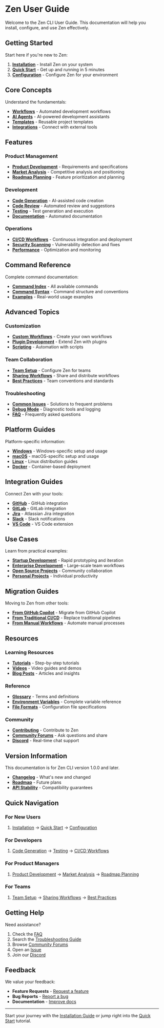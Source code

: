# Zen User Guide

Welcome to the Zen CLI User Guide. This documentation will help you install, configure, and use Zen effectively.

## Getting Started

Start here if you're new to Zen:

1. **[Installation](installation.md)** - Install Zen on your system
2. **[Quick Start](quick-start.md)** - Get up and running in 5 minutes
3. **[Configuration](configuration.md)** - Configure Zen for your environment

## Core Concepts

Understand the fundamentals:

- **[Workflows](workflows.md)** - Automated development workflows
- **[AI Agents](agents.md)** - AI-powered development assistants
- **[Templates](templates.md)** - Reusable project templates
- **[Integrations](integrations.md)** - Connect with external tools

## Features

### Product Management
- **[Product Development](product-development.md)** - Requirements and specifications
- **[Market Analysis](market-analysis.md)** - Competitive analysis and positioning
- **[Roadmap Planning](roadmap-planning.md)** - Feature prioritization and planning

### Development
- **[Code Generation](code-generation.md)** - AI-assisted code creation
- **[Code Review](code-review.md)** - Automated review and suggestions
- **[Testing](testing.md)** - Test generation and execution
- **[Documentation](documentation.md)** - Automated documentation

### Operations
- **[CI/CD Workflows](cicd-workflows.md)** - Continuous integration and deployment
- **[Security Scanning](security.md)** - Vulnerability detection and fixes
- **[Performance](performance.md)** - Optimization and monitoring

## Command Reference

Complete command documentation:

- **[Command Index](../zen/index.md)** - All available commands
- **[Command Syntax](command-syntax.md)** - Command structure and conventions
- **[Examples](examples.md)** - Real-world usage examples

## Advanced Topics

### Customization
- **[Custom Workflows](custom-workflows.md)** - Create your own workflows
- **[Plugin Development](plugins.md)** - Extend Zen with plugins
- **[Scripting](scripting.md)** - Automation with scripts

### Team Collaboration
- **[Team Setup](team-setup.md)** - Configure Zen for teams
- **[Sharing Workflows](sharing-workflows.md)** - Share and distribute workflows
- **[Best Practices](best-practices.md)** - Team conventions and standards

### Troubleshooting
- **[Common Issues](troubleshooting.md)** - Solutions to frequent problems
- **[Debug Mode](debugging.md)** - Diagnostic tools and logging
- **[FAQ](faq.md)** - Frequently asked questions

## Platform Guides

Platform-specific information:

- **[Windows](platforms/windows.md)** - Windows-specific setup and usage
- **[macOS](platforms/macos.md)** - macOS-specific setup and usage
- **[Linux](platforms/linux.md)** - Linux distribution guides
- **[Docker](platforms/docker.md)** - Container-based deployment

## Integration Guides

Connect Zen with your tools:

- **[GitHub](integrations/github.md)** - GitHub integration
- **[GitLab](integrations/gitlab.md)** - GitLab integration
- **[Jira](integrations/jira.md)** - Atlassian Jira integration
- **[Slack](integrations/slack.md)** - Slack notifications
- **[VS Code](integrations/vscode.md)** - VS Code extension

## Use Cases

Learn from practical examples:

- **[Startup Development](use-cases/startup.md)** - Rapid prototyping and iteration
- **[Enterprise Development](use-cases/enterprise.md)** - Large-scale team workflows
- **[Open Source Projects](use-cases/open-source.md)** - Community collaboration
- **[Personal Projects](use-cases/personal.md)** - Individual productivity

## Migration Guides

Moving to Zen from other tools:

- **[From GitHub Copilot](migration/from-copilot.md)** - Migrate from GitHub Copilot
- **[From Traditional CI/CD](migration/from-cicd.md)** - Replace traditional pipelines
- **[From Manual Workflows](migration/from-manual.md)** - Automate manual processes

## Resources

### Learning Resources
- **[Tutorials](tutorials/README.md)** - Step-by-step tutorials
- **[Videos](videos.md)** - Video guides and demos
- **[Blog Posts](blog.md)** - Articles and insights

### Reference
- **[Glossary](glossary.md)** - Terms and definitions
- **[Environment Variables](environment-variables.md)** - Complete variable reference
- **[File Formats](file-formats.md)** - Configuration file specifications

### Community
- **[Contributing](../contributing/README.md)** - Contribute to Zen
- **[Community Forums](https://community.zen.dev)** - Ask questions and share
- **[Discord](https://discord.gg/zen)** - Real-time chat support

## Version Information

This documentation is for Zen CLI version 1.0.0 and later.

- **[Changelog](../CHANGELOG.md)** - What's new and changed
- **[Roadmap](../architecture/roadmap.md)** - Future plans
- **[API Stability](api-stability.md)** - Compatibility guarantees

## Quick Navigation

### For New Users
1. [Installation](installation.md) → [Quick Start](quick-start.md) → [Configuration](configuration.md)

### For Developers
1. [Code Generation](code-generation.md) → [Testing](testing.md) → [CI/CD Workflows](cicd-workflows.md)

### For Product Managers
1. [Product Development](product-development.md) → [Market Analysis](market-analysis.md) → [Roadmap Planning](roadmap-planning.md)

### For Teams
1. [Team Setup](team-setup.md) → [Sharing Workflows](sharing-workflows.md) → [Best Practices](best-practices.md)

## Getting Help

Need assistance?

1. Check the [FAQ](faq.md)
2. Search the [Troubleshooting Guide](troubleshooting.md)
3. Browse [Community Forums](https://community.zen.dev)
4. Open an [Issue](https://github.com/zen-org/zen/issues)
5. Join our [Discord](https://discord.gg/zen)

## Feedback

We value your feedback:

- **Feature Requests** - [Request a feature](https://github.com/zen-org/zen/issues/new?template=feature_request.md)
- **Bug Reports** - [Report a bug](https://github.com/zen-org/zen/issues/new?template=bug_report.md)
- **Documentation** - [Improve docs](https://github.com/zen-org/zen/issues/new?template=docs.md)

---

Start your journey with the [Installation Guide](installation.md) or jump right into the [Quick Start](quick-start.md) tutorial.
